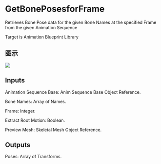 # GetBonePosesforFrame

Retrieves Bone Pose data for the given Bone Names at the specified Frame from the given Animation Sequence

Target is Animation Blueprint Library

## 图示

![]($-20221218-17523981.png)

## Inputs

Animation Sequence Base: Anim Sequence Base Object Reference.

Bone Names: Array of Names.

Frame: Integer.

Extract Root Motion: Boolean.

Preview Mesh: Skeletal Mesh Object Reference.  

## Outputs

Poses: Array of Transforms.

